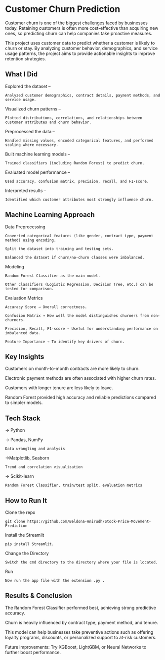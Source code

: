 
# Customer Churn Prediction

Customer churn is one of the biggest challenges faced by businesses today. Retaining customers is often more cost-effective than acquiring new ones, so predicting churn can help companies take proactive measures.

This project uses customer data to predict whether a customer is likely to churn or stay. By analyzing customer behavior, demographics, and service usage patterns, the project aims to provide actionable insights to improve retention strategies.



## What I Did

Explored the dataset – 

    Analyzed customer demographics, contract details, payment methods, and service usage.

Visualized churn patterns – 

    Plotted distributions, correlations, and relationships between customer attributes and churn behavior.

Preprocessed the data – 

    Handled missing values, encoded categorical features, and performed scaling where necessary.

Built machine learning models – 

    Trained classifiers (including Random Forest) to predict churn.

Evaluated model performance – 

    Used accuracy, confusion matrix, precision, recall, and F1-score.

Interpreted results – 

    Identified which customer attributes most strongly influence churn.
## Machine Learning Approach

Data Preprocessing

    Converted categorical features (like gender, contract type, payment method) using encoding.

    Split the dataset into training and testing sets.

    Balanced the dataset if churn/no-churn classes were imbalanced.

Modeling

    Random Forest Classifier as the main model.

    Other classifiers (Logistic Regression, Decision Tree, etc.) can be tested for comparison.

Evaluation Metrics

    Accuracy Score → Overall correctness.

    Confusion Matrix → How well the model distinguishes churners from non-churners.

    Precision, Recall, F1-score → Useful for understanding performance on imbalanced data.

    Feature Importance → To identify key drivers of churn.
## Key Insights

Customers on month-to-month contracts are more likely to churn.

Electronic payment methods are often associated with higher churn rates.

Customers with longer tenure are less likely to leave.

Random Forest provided high accuracy and reliable predictions compared to simpler models.
## Tech Stack

-> Python

-> Pandas, NumPy 

    Data wrangling and analysis

->Matplotlib, Seaborn 

    Trend and correlation visualization

-> Scikit-learn 

    Random Forest Classifier, train/test split, evaluation metrics
## How to Run It

Clone the repo

    git clone https://github.com/Beldona-Anirudh/Stock-Price-Movement-Prediction
    


Install the Streamlit

    pip install Streamlit.

Change the Directory

    Switch the cmd directory to the directory where your file is located.

Run 

    Now run the app file with the extension .py .
## Results & Conclusion

The Random Forest Classifier performed best, achieving strong predictive accuracy.

Churn is heavily influenced by contract type, payment method, and tenure.

This model can help businesses take preventive actions such as offering loyalty programs, discounts, or personalized support to at-risk customers.

Future improvements: Try XGBoost, LightGBM, or Neural Networks to further boost performance.
